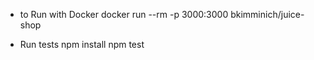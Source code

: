 -  to Run with Docker
docker run --rm -p 3000:3000 bkimminich/juice-shop

-  Run tests
npm install
npm test
